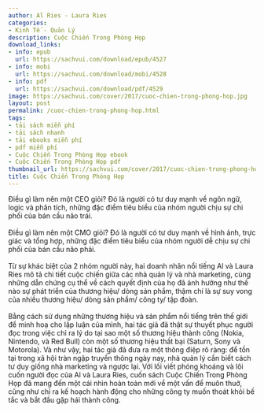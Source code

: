 ```yaml
---
author: Al Ries - Laura Ries
categories:
- Kinh Tế - Quản Lý
description: Cuộc Chiến Trong Phòng Họp
download_links:
- info: epub
  url: https://sachvui.com/download/epub/4527
- info: mobi
  url: https://sachvui.com/download/mobi/4528
- info: pdf
  url: https://sachvui.com/download/pdf/4529
image: https://sachvui.com/cover/2017/cuoc-chien-trong-phong-hop.jpg
layout: post
permalink: /cuoc-chien-trong-phong-hop.html
tags:
- tải sách miễn phí
- tải sách nhanh
- tải ebooks miễn phí
- pdf miễn phí
- Cuộc Chiến Trong Phòng Họp ebook
- Cuộc Chiến Trong Phòng Họp pdf
thumbnail_url: https://sachvui.com/cover/2017/cuoc-chien-trong-phong-hop.jpg
title: Cuộc Chiến Trong Phòng Họp
---
```


 <div class="item-desc text-justify"> <p>Điều gì làm nên một CEO giỏi? Đó là người có tư duy mạnh về ngôn ngữ, logic và phân tích, những đặc điểm tiêu biểu của nhóm người chịu sự chi phối của bán cầu não trái.<br><br>Điều gì làm nên một CMO giỏi? Đó là người có tư duy mạnh về hình ảnh, trực giác và tổng hợp, những đặc điểm tiêu biểu của nhóm người dễ chịu sự chi phối của bán cầu não phải.<br><br>Từ sự khác biệt của 2 nhóm người này, hai doanh nhân nổi tiếng Al và Laura Ries mô tả chi tiết cuộc chiến giữa các nhà quản lý và nhà marketing, cùng những dẫn chứng cụ thể về cách quyết định của họ đã ảnh hưởng như thế nào sự phát triển của thương hiệu/ dòng sản phẩm, thậm chí là sự suy vong của nhiều thương hiệu/ dòng sản phẩm/ công ty/ tập đoàn.<br><br>Bằng cách sử dụng những thương hiệu và sản phẩm nổi tiếng trên thế giới để minh hoạ cho lập luận của mình, hai tác giả đã thật sự thuyết phục người đọc trong việc chỉ ra lý do tại sao một số thương hiệu thành công (Nokia, Nintendo, và Red Bull) còn một số thương hiệu thất bại (Saturn, Sony và Motorola). Và như vậy, hai tác giả đã đưa ra một thông điệp rõ ràng: để tồn tại trong xã hội tràn ngập truyền thông ngày nay, nhà quản lý cần biết cách tư duy giống nhà marketing và ngược lại. Với lối viết phóng khoáng và lôi cuốn người đọc của Al và Laura Ries, cuốn sách Cuộc Chiến Trong Phòng Họp đã mang đến một cái nhìn hoàn toàn mới về một vấn đề muôn thuở, cũng như chỉ ra kế hoạch hành động cho những công ty muốn thoát khỏi bế tắc và bắt đầu gặp hái thành công.</p> </div>